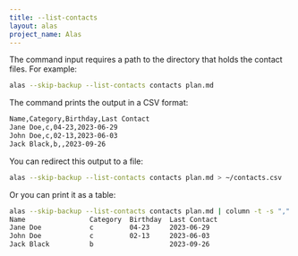 ```yaml
---
title: --list-contacts
layout: alas
project_name: Alas
---
```


The command input requires a path to the directory that holds the contact
files. For example:

```bash
alas --skip-backup --list-contacts contacts plan.md
```

The command prints the output in a CSV format:

```bash
Name,Category,Birthday,Last Contact
Jane Doe,c,04-23,2023-06-29
John Doe,c,02-13,2023-06-03
Jack Black,b,,2023-09-26
```

You can redirect this output to a file:

```bash
alas --skip-backup --list-contacts contacts plan.md > ~/contacts.csv
```

Or you can print it as a table:

```bash
alas --skip-backup --list-contacts contacts plan.md | column -t -s ","
Name                Category  Birthday  Last Contact
Jane Doe            c         04-23     2023-06-29
John Doe            c         02-13     2023-06-03
Jack Black          b                   2023-09-26
```
